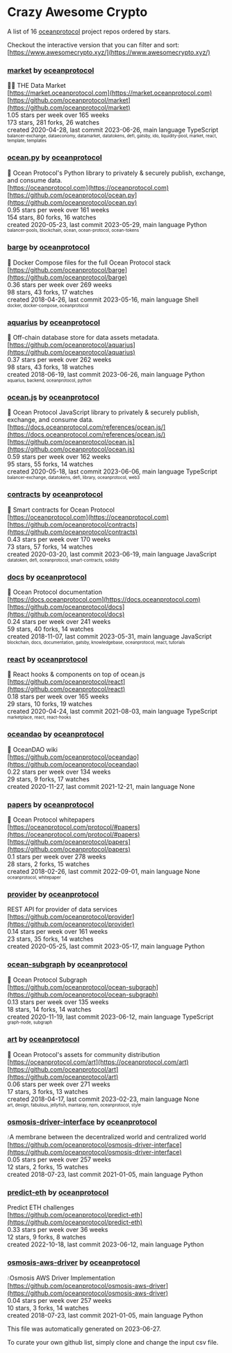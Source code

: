 # Crazy Awesome Crypto
A list of 16 [oceanprotocol](https://github.com/oceanprotocol) project repos ordered by stars.  

Checkout the interactive version that you can filter and sort: 
[https://www.awesomecrypto.xyz/](https://www.awesomecrypto.xyz/)  


### [market](https://github.com/oceanprotocol/market) by [oceanprotocol](https://github.com/oceanprotocol)  
🧜‍♀️ THE Data Market  
[https://market.oceanprotocol.com](https://market.oceanprotocol.com)  
[https://github.com/oceanprotocol/market](https://github.com/oceanprotocol/market)  
1.05 stars per week over 165 weeks  
173 stars, 281 forks, 26 watches  
created 2020-04-28, last commit 2023-06-26, main language TypeScript  
<sub><sup>balancer-exchange, dataeconomy, datamarket, datatokens, defi, gatsby, ido, liquidity-pool, market, react, template, templates</sup></sub>


### [ocean.py](https://github.com/oceanprotocol/ocean.py) by [oceanprotocol](https://github.com/oceanprotocol)  
🦑 Ocean Protocol's Python library to privately & securely publish, exchange, and consume data.  
[https://oceanprotocol.com](https://oceanprotocol.com)  
[https://github.com/oceanprotocol/ocean.py](https://github.com/oceanprotocol/ocean.py)  
0.95 stars per week over 161 weeks  
154 stars, 80 forks, 16 watches  
created 2020-05-23, last commit 2023-05-29, main language Python  
<sub><sup>balancer-pools, blockchain, ocean, ocean-protocol, ocean-tokens</sup></sub>


### [barge](https://github.com/oceanprotocol/barge) by [oceanprotocol](https://github.com/oceanprotocol)  
🐳 Docker Compose files for the full Ocean Protocol stack  
[https://github.com/oceanprotocol/barge](https://github.com/oceanprotocol/barge)  
0.36 stars per week over 269 weeks  
98 stars, 43 forks, 17 watches  
created 2018-04-26, last commit 2023-05-16, main language Shell  
<sub><sup>docker, docker-compose, oceanprotocol</sup></sub>


### [aquarius](https://github.com/oceanprotocol/aquarius) by [oceanprotocol](https://github.com/oceanprotocol)  
🐋 Off-chain database store for data assets metadata.  
[https://github.com/oceanprotocol/aquarius](https://github.com/oceanprotocol/aquarius)  
0.37 stars per week over 262 weeks  
98 stars, 43 forks, 18 watches  
created 2018-06-19, last commit 2023-06-26, main language Python  
<sub><sup>aquarius, backend, oceanprotocol, python</sup></sub>


### [ocean.js](https://github.com/oceanprotocol/ocean.js) by [oceanprotocol](https://github.com/oceanprotocol)  
🦑 Ocean Protocol JavaScript library to privately & securely publish, exchange, and consume data.  
[https://docs.oceanprotocol.com/references/ocean.js/](https://docs.oceanprotocol.com/references/ocean.js/)  
[https://github.com/oceanprotocol/ocean.js](https://github.com/oceanprotocol/ocean.js)  
0.59 stars per week over 162 weeks  
95 stars, 55 forks, 14 watches  
created 2020-05-18, last commit 2023-06-06, main language TypeScript  
<sub><sup>balancer-exchange, datatokens, defi, library, oceanprotocol, web3</sup></sub>


### [contracts](https://github.com/oceanprotocol/contracts) by [oceanprotocol](https://github.com/oceanprotocol)  
🐙 Smart contracts for Ocean Protocol  
[https://oceanprotocol.com](https://oceanprotocol.com)  
[https://github.com/oceanprotocol/contracts](https://github.com/oceanprotocol/contracts)  
0.43 stars per week over 170 weeks  
73 stars, 57 forks, 14 watches  
created 2020-03-20, last commit 2023-06-19, main language JavaScript  
<sub><sup>datatoken, defi, oceanprotocol, smart-contracts, solidity</sup></sub>


### [docs](https://github.com/oceanprotocol/docs) by [oceanprotocol](https://github.com/oceanprotocol)  
🐬 Ocean Protocol documentation  
[https://docs.oceanprotocol.com](https://docs.oceanprotocol.com)  
[https://github.com/oceanprotocol/docs](https://github.com/oceanprotocol/docs)  
0.24 stars per week over 241 weeks  
59 stars, 40 forks, 14 watches  
created 2018-11-07, last commit 2023-05-31, main language JavaScript  
<sub><sup>blockchain, docs, documentation, gatsby, knowledgebase, oceanprotocol, react, tutorials</sup></sub>


### [react](https://github.com/oceanprotocol/react) by [oceanprotocol](https://github.com/oceanprotocol)  
🎣 React hooks & components on top of ocean.js  
[https://github.com/oceanprotocol/react](https://github.com/oceanprotocol/react)  
0.18 stars per week over 165 weeks  
29 stars, 10 forks, 19 watches  
created 2020-04-24, last commit 2021-08-03, main language TypeScript  
<sub><sup>marketplace, react, react-hooks</sup></sub>


### [oceandao](https://github.com/oceanprotocol/oceandao) by [oceanprotocol](https://github.com/oceanprotocol)  
🐡 OceanDAO wiki  
[https://github.com/oceanprotocol/oceandao](https://github.com/oceanprotocol/oceandao)  
0.22 stars per week over 134 weeks  
29 stars, 9 forks, 17 watches  
created 2020-11-27, last commit 2021-12-21, main language None  


### [papers](https://github.com/oceanprotocol/papers) by [oceanprotocol](https://github.com/oceanprotocol)  
🌊 Ocean Protocol whitepapers  
[https://oceanprotocol.com/protocol/#papers](https://oceanprotocol.com/protocol/#papers)  
[https://github.com/oceanprotocol/papers](https://github.com/oceanprotocol/papers)  
0.1 stars per week over 278 weeks  
28 stars, 2 forks, 15 watches  
created 2018-02-26, last commit 2022-09-01, main language None  
<sub><sup>oceanprotocol, whitepaper</sup></sub>


### [provider](https://github.com/oceanprotocol/provider) by [oceanprotocol](https://github.com/oceanprotocol)  
REST API for provider of data services  
[https://github.com/oceanprotocol/provider](https://github.com/oceanprotocol/provider)  
0.14 stars per week over 161 weeks  
23 stars, 35 forks, 14 watches  
created 2020-05-25, last commit 2023-05-17, main language Python  


### [ocean-subgraph](https://github.com/oceanprotocol/ocean-subgraph) by [oceanprotocol](https://github.com/oceanprotocol)  
🦀 Ocean Protocol Subgraph  
[https://github.com/oceanprotocol/ocean-subgraph](https://github.com/oceanprotocol/ocean-subgraph)  
0.13 stars per week over 135 weeks  
18 stars, 14 forks, 14 watches  
created 2020-11-19, last commit 2023-06-12, main language TypeScript  
<sub><sup>graph-node, subgraph</sup></sub>


### [art](https://github.com/oceanprotocol/art) by [oceanprotocol](https://github.com/oceanprotocol)  
🐬 Ocean Protocol's assets for community distribution  
[https://oceanprotocol.com/art](https://oceanprotocol.com/art)  
[https://github.com/oceanprotocol/art](https://github.com/oceanprotocol/art)  
0.06 stars per week over 271 weeks  
17 stars, 3 forks, 13 watches  
created 2018-04-17, last commit 2023-02-23, main language None  
<sub><sup>art, design, fabulous, jellyfish, mantaray, npm, oceanprotocol, style</sup></sub>


### [osmosis-driver-interface](https://github.com/oceanprotocol/osmosis-driver-interface) by [oceanprotocol](https://github.com/oceanprotocol)  
💧A membrane between the decentralized world and centralized world  
[https://github.com/oceanprotocol/osmosis-driver-interface](https://github.com/oceanprotocol/osmosis-driver-interface)  
0.05 stars per week over 257 weeks  
12 stars, 2 forks, 15 watches  
created 2018-07-23, last commit 2021-01-05, main language Python  


### [predict-eth](https://github.com/oceanprotocol/predict-eth) by [oceanprotocol](https://github.com/oceanprotocol)  
Predict ETH challenges  
[https://github.com/oceanprotocol/predict-eth](https://github.com/oceanprotocol/predict-eth)  
0.33 stars per week over 36 weeks  
12 stars, 9 forks, 8 watches  
created 2022-10-18, last commit 2023-06-12, main language Python  


### [osmosis-aws-driver](https://github.com/oceanprotocol/osmosis-aws-driver) by [oceanprotocol](https://github.com/oceanprotocol)  
💧Osmosis AWS Driver Implementation  
[https://github.com/oceanprotocol/osmosis-aws-driver](https://github.com/oceanprotocol/osmosis-aws-driver)  
0.04 stars per week over 257 weeks  
10 stars, 3 forks, 14 watches  
created 2018-07-23, last commit 2021-01-05, main language Python  


This file was automatically generated on 2023-06-27.  

To curate your own github list, simply clone and change the input csv file.  